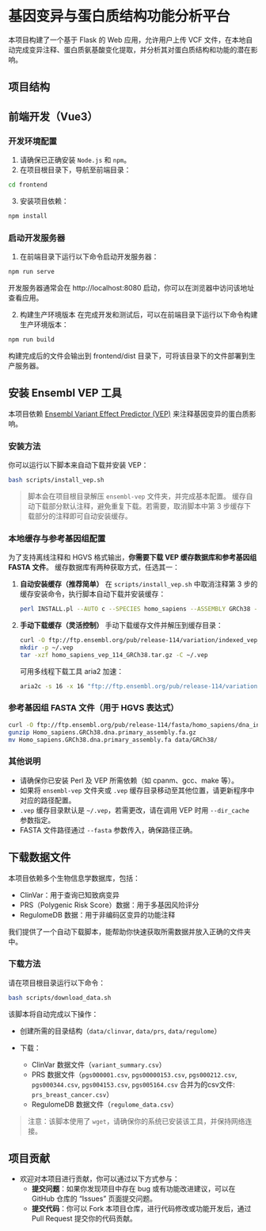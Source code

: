 # 基因变异与蛋白质结构功能分析平台

本项目构建了一个基于 Flask 的 Web 应用，允许用户上传 VCF 文件，在本地自动完成变异注释、蛋白质氨基酸变化提取，并分析其对蛋白质结构和功能的潜在影响。


## 项目结构


## 前端开发（Vue3）

### 开发环境配置
1. 请确保已正确安装 `Node.js` 和 `npm`。
2. 在项目根目录下，导航至前端目录：
```bash
cd frontend
```
3. 安装项目依赖：
```bash
npm install
```
### 启动开发服务器
1. 在前端目录下运行以下命令启动开发服务器：
```bash
npm run serve
```
开发服务器通常会在 http://localhost:8080 启动，你可以在浏览器中访问该地址查看应用。

2. 构建生产环境版本
在完成开发和测试后，可以在前端目录下运行以下命令构建生产环境版本：
```bash
npm run build
```
构建完成后的文件会输出到 frontend/dist 目录下，可将该目录下的文件部署到生产服务器。

## 安装 Ensembl VEP 工具

本项目依赖 [Ensembl Variant Effect Predictor (VEP)](https://www.ensembl.org/info/docs/tools/vep/index.html) 来注释基因变异的蛋白质影响。


### 安装方法

你可以运行以下脚本来自动下载并安装 VEP：

```bash
bash scripts/install_vep.sh
```

> 脚本会在项目根目录解压 `ensembl-vep` 文件夹，并完成基本配置。
> 缓存自动下载部分默认注释，避免重复下载。若需要，取消脚本中第 3 步缓存下载部分的注释即可自动安装缓存。


### 本地缓存与参考基因组配置

为了支持离线注释和 HGVS 格式输出，**你需要下载 VEP 缓存数据库和参考基因组 FASTA 文件**。
缓存数据库有两种获取方式，任选其一：

1. **自动安装缓存（推荐简单）**
   在 `scripts/install_vep.sh` 中取消注释第 3 步的缓存安装命令，执行脚本自动下载并安装缓存：

   ```bash
   perl INSTALL.pl --AUTO c --SPECIES homo_sapiens --ASSEMBLY GRCh38 --CACHEDIR ~/.vep
   ```

2. **手动下载缓存（灵活控制）**
   手动下载缓存文件并解压到缓存目录：

   ```bash
   curl -O ftp://ftp.ensembl.org/pub/release-114/variation/indexed_vep_cache/homo_sapiens_vep_114_GRCh38.tar.gz
   mkdir -p ~/.vep
   tar -xzf homo_sapiens_vep_114_GRCh38.tar.gz -C ~/.vep
   ```

   可用多线程下载工具 aria2 加速：

   ```bash
   aria2c -s 16 -x 16 "ftp://ftp.ensembl.org/pub/release-114/variation/indexed_vep_cache/homo_sapiens_vep_114_GRCh38.tar.gz"
   ```


### 参考基因组 FASTA 文件（用于 HGVS 表达式）

```bash
curl -O ftp://ftp.ensembl.org/pub/release-114/fasta/homo_sapiens/dna_index/Homo_sapiens.GRCh38.dna.primary_assembly.fa.gz
gunzip Homo_sapiens.GRCh38.dna.primary_assembly.fa.gz
mv Homo_sapiens.GRCh38.dna.primary_assembly.fa data/GRCh38/
```


### 其他说明

* 请确保你已安装 Perl 及 VEP 所需依赖（如 cpanm、gcc、make 等）。
* 如果将 `ensembl-vep` 文件夹或 `.vep` 缓存目录移动至其他位置，请更新程序中对应的路径配置。
* `.vep` 缓存目录默认是 `~/.vep`，若需更改，请在调用 VEP 时用 `--dir_cache` 参数指定。
* FASTA 文件路径通过 `--fasta` 参数传入，确保路径正确。



## 下载数据文件

本项目依赖多个生物信息学数据库，包括：

* ClinVar：用于查询已知致病变异
* PRS（Polygenic Risk Score）数据：用于多基因风险评分
* RegulomeDB 数据：用于非编码区变异的功能注释

我们提供了一个自动下载脚本，能帮助你快速获取所需数据并放入正确的文件夹中。


### 下载方法

请在项目根目录运行以下命令：

```bash
bash scripts/download_data.sh
```

该脚本将自动完成以下操作：

* 创建所需的目录结构（`data/clinvar`, `data/prs`, `data/regulome`）
* 下载：

  * ClinVar 数据文件（`variant_summary.csv`）
  * PRS 数据文件（`pgs000001.csv`, `pgs00000153.csv`, `pgs000212.csv`, `pgs000344.csv`, `pgs004153.csv`, `pgs005164.csv` 合并为的csv文件: `prs_breast_cancer.csv`）
  * RegulomeDB 数据文件（`regulome_data.csv`）

> 注意：该脚本使用了 `wget`，请确保你的系统已安装该工具，并保持网络连接。

## 项目贡献
* 欢迎对本项目进行贡献，你可以通过以下方式参与：
   * **提交问题**：如果你发现项目中存在 bug 或有功能改进建议，可以在 GitHub 仓库的 “Issues” 页面提交问题。
   * **提交代码**：你可以 Fork 本项目仓库，进行代码修改或功能开发后，通过 Pull Request 提交你的代码贡献。


